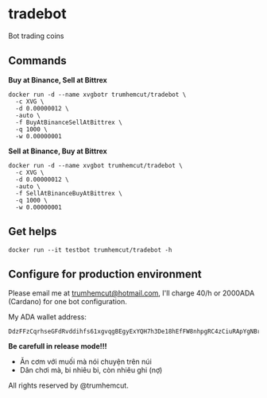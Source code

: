 # tradebot
Bot trading coins

## Commands
**Buy at Binance, Sell at Bittrex**
```
docker run -d --name xvgbotr trumhemcut/tradebot \
  -c XVG \
  -d 0.00000012 \
  -auto \
  -f BuyAtBinanceSellAtBittrex \
  -q 1000 \
  -w 0.00000001
```

**Sell at Binance, Buy at Bittrex**
```
docker run -d --name xvgbot trumhemcut/tradebot \
  -c XVG \
  -d 0.00000012 \
  -auto \
  -f SellAtBinanceBuyAtBittrex \
  -q 1000 \
  -w 0.00000001
```

## Get helps
```
docker run --it testbot trumhemcut/tradebot -h
```

## Configure for production environment
Please email me at trumhemcut@hotmail.com, I'll charge 40/h or 2000ADA (Cardano) for one bot configuration.

My ADA wallet address:
```
DdzFFzCqrhseGFdRvddihfs61xgvqgBEgyExYQH7h3De18hEfFW8nhpgRC4zCiuRApYgNBrk1LiCp4EGcaiiffHZY4L2xU5BAZtEp41n
```

**Be carefull in release mode!!!**

* Ăn cơm với muối mà nói chuyện trên núi
* Dân chơi mà, bi nhiêu bi, còn nhiêu ghi (nợ)

All rights reserved by @trumhemcut.
